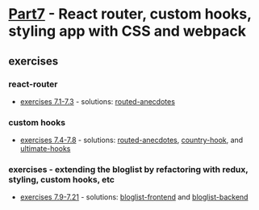 # [Part7](https://fullstackopen.com/en/part7) - React router, custom hooks, styling app with CSS and webpack

## exercises
### react-router
- [exercises 7.1-7.3](https://fullstackopen.com/en/part7/react_router#exercises-7-1-7-3) - solutions: [routed-anecdotes](https://github.com/mkcyoung/fullstack-helsinki/tree/main/part7/routed-anecdotes)
### custom hooks
- [exercises 7.4-7.8](https://fullstackopen.com/en/part7/custom_hooks#exercises-7-4-7-8) - solutions: [routed-anecdotes](https://github.com/mkcyoung/fullstack-helsinki/tree/main/part7/routed-anecdotes), [country-hook](https://github.com/mkcyoung/fullstack-helsinki/tree/main/part7/country-hook), and [ultimate-hooks](https://github.com/mkcyoung/fullstack-helsinki/tree/main/part7/ultimate-hooks)
### exercises - extending the bloglist by refactoring with redux, styling, custom hooks, etc
- [exercises 7.9-7.21](https://fullstackopen.com/en/part7/exercises_extending_the_bloglist#exercises-7-9-7-21) - solutions: [bloglist-frontend](https://github.com/mkcyoung/fullstack-helsinki/tree/main/part7/bloglist-frontend) and [bloglist-backend](https://github.com/mkcyoung/fullstack-helsinki/tree/main/part7/bloglist-backend)
